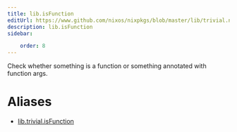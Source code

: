 ```yaml
---
title: lib.isFunction
editUrl: https://www.github.com/nixos/nixpkgs/blob/master/lib/trivial.nix#L598C16
description: lib.isFunction
sidebar:

    order: 8
---
```


Check whether something is a function or something
annotated with function args.


# Aliases

- [lib.trivial.isFunction](./reference/lib/trivial/lib-trivial-isFunction)


